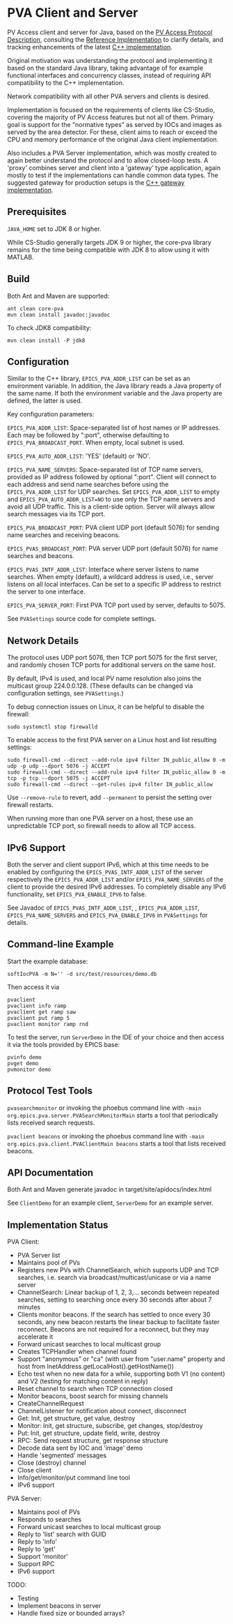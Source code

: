 PVA Client and Server
=====================

PV Access client and server for Java, based on the 
[PV Access Protocol Description](https://github.com/epics-base/pvAccessCPP/wiki/protocol),
consulting the
[Reference Implementation](https://github.com/epics-base/epicsCoreJava)
to clarify details,
and tracking enhancements of the latest
[C++ implementation](https://github.com/mdavidsaver/pvxs).

Original motivation was understanding the protocol and implementing it based on the standard Java library,
taking advantage of for example functional interfaces and concurrency classes,
instead of requiring API compatibility to the C++ implementation.

Network compatibility with all other PVA servers and clients is desired.

Implementation is focused on the requirements of clients like CS-Studio,
covering the majority of PV Access features but not all of them.
Primary goal is support for the "normative types" as served by IOCs
and images as served by the area detector.
For these, client aims to reach or exceed the CPU and memory performance
of the original Java client implementation.

Also includes a PVA Server implementation, which was mostly created
to again better understand the protocol and to allow closed-loop tests.
A 'proxy' combines server and client into a 'gateway' type application,
again mostly to test if the implementations can handle common data types.
The suggested gateway for production setups is the
[C++ gateway implementation](https://mdavidsaver.github.io/p4p/gw.html).



Prerequisites
-------------
`JAVA_HOME` set to JDK 8 or higher.

While CS-Studio generally targets JDK 9 or higher, the core-pva library
remains for the time being compatible with JDK 8 to allow using it
with MATLAB.

Build
-----
Both Ant and Maven are supported:

    ant clean core-pva
    mvn clean install javadoc:javadoc

To check JDK8 compatibility:

    mvn clean install -P jdk8

Configuration
-------------

Similar to the C++ library, `EPICS_PVA_ADDR_LIST` can be set as an environment variable.
In addition, the Java library reads a Java property of the same name.
If both the environment variable and the Java property are defined,
the latter is used.

Key configuration parameters:

`EPICS_PVA_ADDR_LIST`: Space-separated list of host names or IP addresses. Each may be followed by ":port", otherwise defaulting to `EPICS_PVA_BROADCAST_PORT`.  When empty, local subnet is used.

`EPICS_PVA_AUTO_ADDR_LIST`: 'YES' (default) or 'NO'. 

`EPICS_PVA_NAME_SERVERS`: Space-separated list of TCP name servers, provided as IP address followed by optional ":port". Client will connect to each address and send name searches before using the `EPICS_PVA_ADDR_LIST` for UDP searches.
Set `EPICS_PVA_ADDR_LIST` to empty and `EPICS_PVA_AUTO_ADDR_LIST=NO` to use only the TCP name servers and avoid all UDP traffic. This is a client-side option. Server will always allow search messages via its TCP port.

`EPICS_PVA_BROADCAST_PORT`: PVA client UDP port (default 5076) for sending name searches and receiving beacons.

`EPICS_PVAS_BROADCAST_PORT`: PVA server UDP port (default 5076) for name searches and beacons.

`EPICS_PVAS_INTF_ADDR_LIST`: Interface where server listens to name searches. When empty (default), a wildcard address is used, i.e., server listens on all local interfaces. Can be set to a specific IP address to restrict the server to one interface.

`EPICS_PVA_SERVER_PORT`: First PVA TCP port used by server, defaults to 5075.

See `PVASettings` source code for complete settings.

Network Details
---------------

The protocol uses UDP port 5076, then TCP port 5075 for the first server,
and randomly chosen TCP ports for additional servers on the same host.

By default, IPv4 is used, and local PV name resolution also joins the multicast group 224.0.0.128.
(These defaults can be changed via configuration settings, see `PVASettings`.)

To debug connection issues on Linux, it can be helpful to disable the firewall:

    sudo systemctl stop firewalld

To enable access to the first PVA server on a Linux host and list resulting settings:

    sudo firewall-cmd --direct --add-rule ipv4 filter IN_public_allow 0 -m udp -p udp --dport 5076 -j ACCEPT
    sudo firewall-cmd --direct --add-rule ipv4 filter IN_public_allow 0 -m tcp -p tcp --dport 5075 -j ACCEPT
    sudo firewall-cmd --direct --get-rules ipv4 filter IN_public_allow
    
Use `--remove-rule` to revert, add `--permanent` to persist the setting over firewall restarts.

When running more than one PVA server on a host, these use an unpredictable TCP port,
so firewall needs to allow all TCP access.

IPv6 Support
------------

Both the server and client support IPv6, which at this time needs to be enabled
by configuring the `EPICS_PVAS_INTF_ADDR_LIST` of the server respectively the
`EPICS_PVA_ADDR_LIST` and/or `EPICS_PVA_NAME_SERVERS` of the client to provide the desired IPv6 addresses. To completely disable any IPv6 functionality, set `EPICS_PVA_ENABLE_IPV6` to false.

See Javadoc of `EPICS_PVAS_INTF_ADDR_LIST`, , `EPICS_PVA_ADDR_LIST`, `EPICS_PVA_NAME_SERVERS` and `EPICS_PVA_ENABLE_IPV6` in `PVASettings`
for details.

Command-line Example
--------------------

Start the example database: 

    softIocPVA -m N='' -d src/test/resources/demo.db 

Then access it via

    pvaclient
    pvaclient info ramp
    pvaclient get ramp saw
    pvaclient put ramp 5
    pvaclient monitor ramp rnd

To test the server, run `ServerDemo` in the IDE of your choice and then access it via
the tools provided by EPICS base:

    pvinfo demo
    pvget demo
    pvmonitor demo

Protocol Test Tools
-------------------

`pvasearchmonitor` or invoking the phoebus command line with `-main org.epics.pva.server.PVASearchMonitorMain`
starts a tool that periodically lists received search requests.

`pvaclient beacons` or invoking the phoebus command line with `-main org.epics.pva.client.PVAClientMain beacons`
starts a tool that lists received beacons.
 
    
API Documentation
-----------------

Both Ant and Maven generate javadoc in target/site/apidocs/index.html

See `ClientDemo` for an example client, `ServerDemo` for an example server.

Implementation Status
---------------------

PVA Client:

 * PVA Server list
 * Maintains pool of PVs
 * Registers new PVs with ChannelSearch, which supports UDP and TCP searches,
   i.e. search via broadcast/multicast/unicase or via a name server
 * ChannelSearch: Linear backup of 1, 2, 3, .. seconds between repeated 
   searches, setting to searching once every 30 seconds after about 7 minutes
 * Clients monitor beacons. If the search has settled to once every 30 seconds,
   any new beacon restarts the linear backup to facilitate faster reconnect.
   Beacons are not required for a reconnect, but they may accelerate it
 * Forward unicast searches to local multicast group
 * Creates TCPHandler when channel found
 * Support "anonymous" or "ca"
   (with user from "user.name" property and host from InetAddress.getLocalHost().getHostName())
 * Echo test when no new data for a while,
   supporting both V1 (no content) and V2 (testing for matching content in reply)
 * Reset channel to search when TCP connection closed
 * Monitor beacons, boost search for missing channels
 * CreateChannelRequest
 * ChannelListener for notification about connect, disconnect
 * Get: Init, get structure, get value, destroy
 * Monitor: Init, get structure, subscribe, get changes, stop/destroy
 * Put: Init, get structure, update field, write, destroy
 * RPC: Send request structure, get response structure
 * Decode data sent by IOC and 'image' demo
 * Handle 'segmented' messages
 * Close (destroy) channel
 * Close client
 * Info/get/monitor/put command line tool
 * IPv6 support
 
PVA Server:

 * Maintains pool of PVs
 * Responds to searches
 * Forward unicast searches to local multicast group
 * Reply to 'list' search with GUID
 * Reply to 'info'
 * Reply to 'get'
 * Support 'monitor'
 * Support RPC
 * IPv6 support
   
TODO:

 * Testing
 * Implement beacons in server
 * Handle fixed size or bounded arrays?
